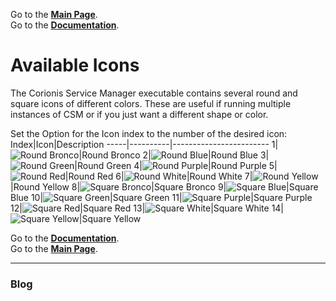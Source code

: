 Go to the [**Main Page**](index).<br/>
Go to the [**Documentation**](help).

# Available Icons
The Corionis Service Manager executable contains several round and square icons of
different colors. These are useful if running multiple instances of CSM or if you
just want a different shape or color.

Set the Option for the Icon index to the number of the desired icon:
Index|Icon|Description
-----|----------|------------------------
1|![Round Bronco](\manager-round-bronco.jpg "Round Bronco")|Round Bronco
2|![Round Blue](\manager-round-blue.jpg "Round Blue")|Round Blue
3|![Round Green](\manager-round-green.jpg "Round Green")|Round Green
4|![Round Purple](\manager-round-purple.jpg "Round Purple")|Round Purple
5|![Round Red](\manager-round-red.jpg "Round Red")|Round Red
6|![Round White](\manager-round-white.jpg "Round White")|Round White
7|![Round Yellow](\manager-round-yellow.jpg "Round Yellow")|Round Yellow
8|![Square Bronco](\manager-square-bronco.jpg "Square Bronco")|Square Bronco
9|![Square Blue](\manager-square-blue.jpg "Square Blue")|Square Blue
10|![Square Green](\manager-square-green.jpg "Square Green")|Square Green
11|![Square Purple](\manager-square-purple.jpg "Square Purple")|Square Purple
12|![Square Red](\manager-square-red.jpg "Square Red")|Square Red
13|![Square White](\manager-square-white.jpg "Square White")|Square White
14|![Square Yellow](\manager-square-yellow.jpg "Square Yellow")|Square Yellow

Go to the [**Documentation**](help).<br/>
Go to the [**Main Page**](index).

---

### Blog
